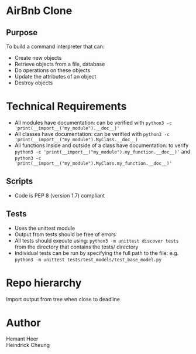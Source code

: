 # AirBnb Clone

## Purpose
To build a command interpreter that can:
- Create new objects
- Retrieve objects from a file, database
- Do operations on these objects
- Update the attributes of an object
- Destroy objects

# Technical Requirements
- All modules have documentation: can be verified with `python3 -c 'print(__import__("my_module").__doc__)'`
- All classes have documentation: can be verified with `python3 -c 'print(__import__("my_module").MyClass.__doc__)`
- All functions inside and outside of a class have documentation: to verify `python3 -c 'print(__import__("my_module").my_function.__doc__)'` and `python3 -c 'print(__import__("my_module").MyClass.my_function.__doc__)'`

## Scripts
- Code is PEP 8 (version 1.7) compliant

## Tests
- Uses the unittest module
- Output from tests should be free of errors
- All tests should execute using: `python3 -m unittest discover tests` from the directory that contains the tests/ directory
- Individual tests can be run by specifying the full path to the file: e.g. `python3 -m unittest tests/test_models/test_base_model.py`

# Repo hierarchy
Import output from tree when close to deadline

# Author
Hemant Heer  
Heindrick Cheung
